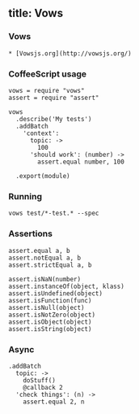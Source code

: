 title: Vows
---

### Vows

    * [Vowsjs.org](http://vowsjs.org/)

### CoffeeScript usage

    vows = require "vows"
    assert = require "assert"

    vows
      .describe('My tests')
      .addBatch
        'context':
          topic: ->
            100
          'should work': (number) ->
            assert.equal number, 100

      .export(module)

### Running

    vows test/*-test.* --spec

### Assertions

    assert.equal a, b
    assert.notEqual a, b
    assert.strictEqual a, b

    assert.isNaN(number)
    assert.instanceOf(object, klass)
    assert.isUndefined(object)
    assert.isFunction(func)
    assert.isNull(object)
    assert.isNotZero(object)
    assert.isObject(object)
    assert.isString(object)

### Async

    .addBatch
      topic: ->
        doStuff()
        @callback 2
      'check things': (n) ->
        assert.equal 2, n
